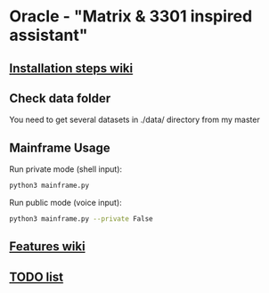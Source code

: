 # Oracle - "Matrix & 3301 inspired assistant"

## [Installation steps wiki](https://github.com/ostaptan/oracle/wiki/Installation)

## Check data folder

You need to get several datasets in ./data/ directory from my master

## Mainframe Usage

Run private mode (shell input):

```sh
python3 mainframe.py
```

Run public mode (voice input):

```sh
python3 mainframe.py --private False
```

## [Features wiki](https://github.com/ostaptan/oracle/wiki/Features)

## [TODO list](https://github.com/ostaptan/oracle/wiki/TODO)
